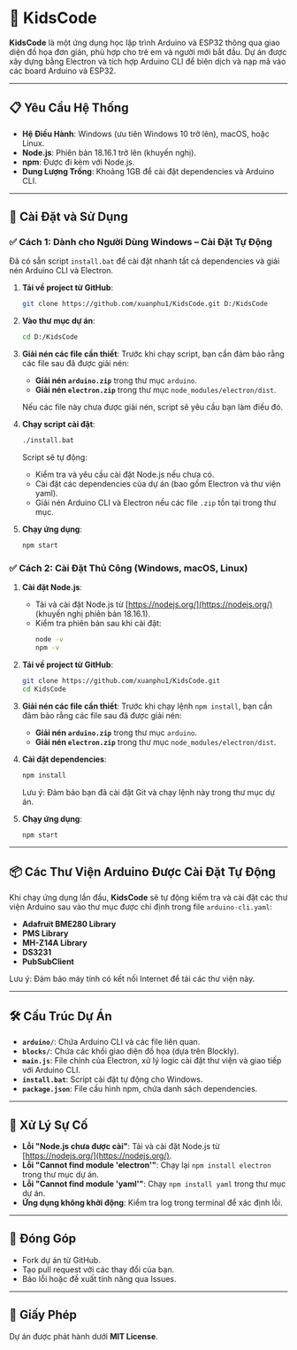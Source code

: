 # 🎯 KidsCode

**KidsCode** là một ứng dụng học lập trình Arduino và ESP32 thông qua giao diện đồ họa đơn giản, phù hợp cho trẻ em và người mới bắt đầu. Dự án được xây dựng bằng Electron và tích hợp Arduino CLI để biên dịch và nạp mã vào các board Arduino và ESP32.

---

## 📋 Yêu Cầu Hệ Thống

- **Hệ Điều Hành**: Windows (ưu tiên Windows 10 trở lên), macOS, hoặc Linux.
- **Node.js**: Phiên bản 18.16.1 trở lên (khuyến nghị).
- **npm**: Được đi kèm với Node.js.
- **Dung Lượng Trống**: Khoảng 1GB để cài đặt dependencies và Arduino CLI.

---

## 🚀 Cài Đặt và Sử Dụng

### ✅ Cách 1: Dành cho Người Dùng Windows – Cài Đặt Tự Động

Đã có sẵn script `install.bat` để cài đặt nhanh tất cả dependencies và giải nén Arduino CLI và Electron.

1. **Tải về project từ GitHub**:
    ```bash
    git clone https://github.com/xuanphu1/KidsCode.git D:/KidsCode
    ```

2. **Vào thư mục dự án**:
    ```bash
    cd D:/KidsCode
    ```

3. **Giải nén các file cần thiết**:
   Trước khi chạy script, bạn cần đảm bảo rằng các file sau đã được giải nén:
   - **Giải nén `arduino.zip`** trong thư mục `arduino`.
   - **Giải nén `electron.zip`** trong thư mục `node_modules/electron/dist`.

   Nếu các file này chưa được giải nén, script sẽ yêu cầu bạn làm điều đó.

4. **Chạy script cài đặt**:
    ```bash
    ./install.bat
    ```

   Script sẽ tự động:
   - Kiểm tra và yêu cầu cài đặt Node.js nếu chưa có.
   - Cài đặt các dependencies của dự án (bao gồm Electron và thư viện yaml).
   - Giải nén Arduino CLI và Electron nếu các file `.zip` tồn tại trong thư mục.

5. **Chạy ứng dụng**:
    ```bash
    npm start
    ```

### ✅ Cách 2: Cài Đặt Thủ Công (Windows, macOS, Linux)

1. **Cài đặt Node.js**:
   - Tải và cài đặt Node.js từ [https://nodejs.org/](https://nodejs.org/) (khuyến nghị phiên bản 18.16.1).
   - Kiểm tra phiên bản sau khi cài đặt:
     ```bash
     node -v
     npm -v
     ```

2. **Tải về project từ GitHub**:
    ```bash
    git clone https://github.com/xuanphu1/KidsCode.git
    cd KidsCode
    ```

3. **Giải nén các file cần thiết**:
   Trước khi chạy lệnh `npm install`, bạn cần đảm bảo rằng các file sau đã được giải nén:
   - **Giải nén `arduino.zip`** trong thư mục `arduino`.
   - **Giải nén `electron.zip`** trong thư mục `node_modules/electron/dist`.

4. **Cài đặt dependencies**:
    ```bash
    npm install
    ```

   Lưu ý: Đảm bảo bạn đã cài đặt Git và chạy lệnh này trong thư mục dự án.

5. **Chạy ứng dụng**:
    ```bash
    npm start
    ```

---

## 📦 Các Thư Viện Arduino Được Cài Đặt Tự Động

Khi chạy ứng dụng lần đầu, **KidsCode** sẽ tự động kiểm tra và cài đặt các thư viện Arduino sau vào thư mục được chỉ định trong file `arduino-cli.yaml`:

- **Adafruit BME280 Library**
- **PMS Library**
- **MH-Z14A Library**
- **DS3231**
- **PubSubClient**

Lưu ý: Đảm bảo máy tính có kết nối Internet để tải các thư viện này.

---

## 🛠️ Cấu Trúc Dự Án

- **`arduino/`**: Chứa Arduino CLI và các file liên quan.
- **`blocks/`**: Chứa các khối giao diện đồ họa (dựa trên Blockly).
- **`main.js`**: File chính của Electron, xử lý logic cài đặt thư viện và giao tiếp với Arduino CLI.
- **`install.bat`**: Script cài đặt tự động cho Windows.
- **`package.json`**: File cấu hình npm, chứa danh sách dependencies.

---

## 🐛 Xử Lý Sự Cố

- **Lỗi "Node.js chưa được cài"**: Tải và cài đặt Node.js từ [https://nodejs.org/](https://nodejs.org/).
- **Lỗi "Cannot find module 'electron'"**: Chạy lại `npm install electron` trong thư mục dự án.
- **Lỗi "Cannot find module 'yaml'"**: Chạy `npm install yaml` trong thư mục dự án.
- **Ứng dụng không khởi động**: Kiểm tra log trong terminal để xác định lỗi.

---

## 🤝 Đóng Góp

- Fork dự án từ GitHub.
- Tạo pull request với các thay đổi của bạn.
- Báo lỗi hoặc đề xuất tính năng qua Issues.

---

## 📜 Giấy Phép

Dự án được phát hành dưới **MIT License**.
